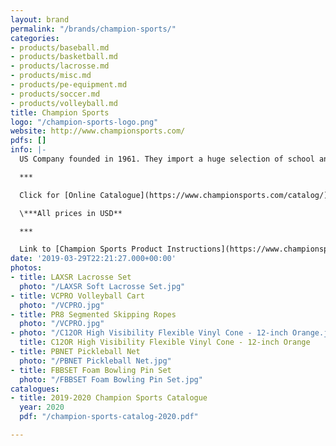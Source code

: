 ```yaml
---
layout: brand
permalink: "/brands/champion-sports/"
categories:
- products/baseball.md
- products/basketball.md
- products/lacrosse.md
- products/misc.md
- products/pe-equipment.md
- products/soccer.md
- products/volleyball.md
title: Champion Sports
logo: "/champion-sports-logo.png"
website: http://www.championsports.com/
pdfs: []
info: |-
  US Company founded in 1961. They import a huge selection of school and team sporting goods.

  ***

  Click for [Online Catalogue](https://www.championsports.com/catalog/)

  \***All prices in USD**

  ***

  Link to [Champion Sports Product Instructions](https://www.championsports.com/product-instructions/)
date: '2019-03-29T22:21:27.000+00:00'
photos:
- title: LAXSR Lacrosse Set
  photo: "/LAXSR Soft Lacrosse Set.jpg"
- title: VCPRO Volleyball Cart
  photo: "/VCPRO.jpg"
- title: PR8 Segmented Skipping Ropes
  photo: "/VCPRO.jpg"
- photo: "/C12OR High Visibility Flexible Vinyl Cone - 12-inch Orange.jpg"
  title: C12OR High Visibility Flexible Vinyl Cone - 12-inch Orange
- title: PBNET Pickleball Net
  photo: "/PBNET Pickleball Net.jpg"
- title: FBBSET Foam Bowling Pin Set
  photo: "/FBBSET Foam Bowling Pin Set.jpg"
catalogues:
- title: 2019-2020 Champion Sports Catalogue
  year: 2020
  pdf: "/champion-sports-catalog-2020.pdf"

---
```


